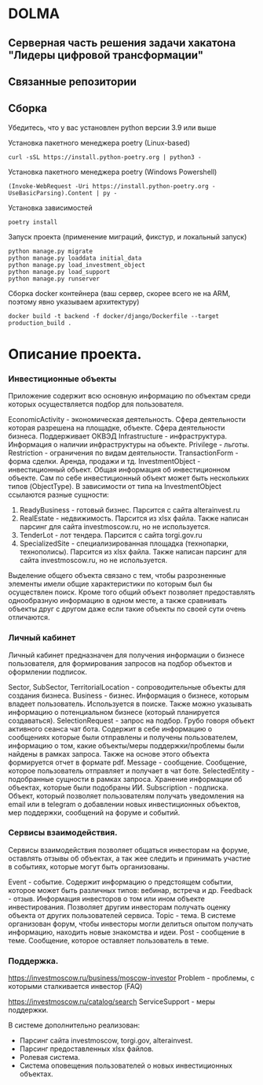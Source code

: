 # DOLMA

## Серверная часть решения задачи хакатона "Лидеры цифровой трансформации"
## Связанные репозитории

## Сборка
Убедитесь, что у вас установлен python версии 3.9 или выше

Установка пакетного менеджера poetry (Linux-based)
```shell
curl -sSL https://install.python-poetry.org | python3 -
```
Установка пакетного менеджера poetry (Windows Powershell)
```shell
(Invoke-WebRequest -Uri https://install.python-poetry.org -UseBasicParsing).Content | py -
```
Установка зависимостей
```shell
poetry install
```
Запуск проекта (применение миграций, фикстур, и локальный запуск)
```python3
python manage.py migrate
python manage.py loaddata initial_data
python manage.py load_investment_object
python manage.py load_support
python manage.py runserver
```
Сборка docker контейнера (ваш сервер, скорее всего не на ARM, поэтому явно указываем архитектуру)
```shell
docker build -t backend -f docker/django/Dockerfile --target production_build .
```


# Описание проекта.
### Инвестиционные объекты
Приложение содержит всю основную информацию по объектам среди которых 
осуществляется подбор для пользователя.

EconomicActivity - экономическая деятельность. Сфера деятельности которая 
разрешена на площадке, объекте. Сфера деятельности бизнеса. Поддерживает ОКВЭД
Infrastructure - инфраструктура. Информация о наличии инфраструктуры на объекте.
Privilege - льготы.
Restriction - ограничения по видам деятельности.
TransactionForm - форма сделки. Аренда, продажи и тд.
InvestmentObject - инвестиционный объект. Общая информация об инвестиционном 
объекте. Сам по себе инвестиционный объект может быть нескольких типов 
(ObjectType). В зависимости от типа на InvestmentObject ссылаются разные 
сущности:
1) ReadyBusiness - готовый бизнес. Парсится с сайта alterainvest.ru
2) RealEstate - недвижимость. Парсится из xlsx файла. Также написан парсинг для
сайта investmoscow.ru, но не используется.
3) TenderLot - лот тендера. Парсится с сайта torgi.gov.ru
4) SpecializedSite - специализированная площадка (технопарки, технополисы).
Парсится из xlsx файла. Также написан парсинг для сайта investmoscow.ru, 
но не используется.

Выделение общего объекта связано с тем, чтобы разрозненные элементы имели общие 
характеристики по которым был бы осуществлен поиск. Кроме того общий объект
позволяет предоставлять однообразную информацию в одном месте, а также 
сравнивать объекты друг с другом даже если такие объекты по своей сути очень 
отличаются.


### Личный кабинет
Личный кабинет предназначен для получения информации о бизнесе пользователя,
для формирования запросов на подбор объектов и оформлении подписок.

Sector, SubSector, TerritorialLocation - сопроводительные объекты для создания
бизнеса.
Business - бизнес. Информация о бизнесе, которым владеет пользователь. 
Используется в поиске. Также можно указывать информацию о потенциальном 
бизнесе (который планируется создаваться).
SelectionRequest - запрос на подбор. Грубо говоря объект активного сеанса 
чат бота. Содержит в себе информацию о сообщениях которые были отправлены 
и получены пользователем, информацию о том, какие объекты/меры поддержки/проблемы
были найдены в рамках запроса. Также на основе этого объекта формируется отчет 
в формате pdf.
Message - сообщение. Сообщение, которое пользователь отправляет и получает в 
чат боте.
SelectedEntity - подобранные сущности в рамках запроса. Хранение информации об 
объектах, которые были подобраны ИИ.
Subscription - подписка. Объект, который позволяет пользователям получать 
уведомления на email или в telegram о добавлении новых инвестиционных
объектов, мер поддержки, сообщений на форуме и событий.

### Сервисы взаимодействия.
Сервисы взаимодействия позволяет общаться инвесторам на форуме, оставлять
отзывы об объектах, а так жее следить и принимать участие в событиях,
которые могут быть организованы.

Event - событие. Содержит информацию о предстоящем событии, которое может быть 
различных типов: вебинар, встреча и др.
Feedback - отзыв. Информация инвесторов о том или ином объекте инвестирования.
Позволяет другим инвесторам получать оценку объекта от других пользователей 
сервиса.
Topic - тема. В системе организован форум, чтобы инвесторы могли делиться опытом
получать информацию, находить новые знакомства и идеи.
Post - сообщение в теме. Сообщение, которое оставляет пользователь в теме.

### Поддержка.
https://investmoscow.ru/business/moscow-investor
Problem - проблемы, с которыми сталкивается инвестор (FAQ)

https://investmoscow.ru/catalog/search
ServiceSupport - меры поддержки.

В системе дополнительно реализован:
- Парсинг сайта investmoscow, torgi.gov, alterainvest.
- Парсинг предоставленных xlsx файлов.
- Ролевая система.
- Система оповещения пользователей о новых инвестиционных объектах.
